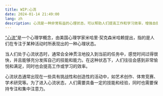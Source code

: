 ```yaml
---
title: WIP:心流
date: 2024-01-14 21:49:00
lang: zh
description: 心流是一种非常有益的心理状态，可以帮助人们提高工作和学习效率，增强自我效能感和满足感。
---
```


<a href="https://zh.wikipedia.org/wiki/%E5%BF%83%E6%B5%81%E7%90%86%E8%AB%96" target="_blank">“心流”</a>是一个心理学概念，由美国心理学家米哈里·契克森米哈赖提出，指的是人们在专注于某种活动时所表现出的一种心理状态。

当人们处于心流状态时，通常会全神贯注地投入到当前的任务中，感觉时间过得很快，并且能够充分发挥自己的技能和能力。在这种状态下，人们往往会感到非常愉悦和满足，同时也会提高工作或学习的效率。

心流状态通常出现在一些具有挑战性和创造性的活动中，如艺术创作、体育竞赛、学术研究等。为了进入心流状态，人们需要具备一定的技能和经验，同时也需要保持专注和集中注意力。
